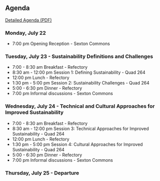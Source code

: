 
## Agenda

[Detailed Agenda (PDF)](CW3S19-Agenda.pdf)

### Monday, July 22
-  7:00 pm Opening Reception - Sexton Commons

### Tuesday, July 23 - **Sustainability Definitions and Challenges**
-  7:00 - 8:30 am Breakfast - Refectory
-  8:30 am - 12:00 pm Session 1: Defining Sustainability - Quad 264
- 12:00 pm Lunch - Refectory
-  1:30 pm - 5:00 pm Session 2: Sustainability Challenges - Quad 264
-  5:00 - 6:30 pm Dinner - Refectory
-  7:00 pm Informal discussions - Sexton Commons

### Wednesday, July 24 - **Technical and Cultural Approaches for Improved Sustainability**
-  7:00 - 8:30 am Breakfast - Refectory
-  8:30 am - 12:00 pm Session 3: Technical Approaches for Improved Sustainability - Quad 264
- 12:00 pm Lunch - Refectory
-  1:30 pm - 5:00 pm Session 4: Cultural Approaches for Improved Sustainability - Quad 264
-  5:00 - 6:30 pm Dinner - Refectory
-  7:00 pm Informal discussions - Sexton Commons

### Thursday, July 25 - Departure
